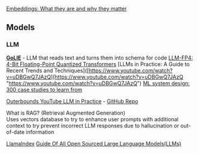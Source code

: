 
[Embeddings: What they are and why they matter](https://simonwillison.net/2023/Oct/23/embeddings/)


## Models

### LLM

**[GoLIE](https://huggingface.co/HiTZ/GoLLIE-34B)** - LLM that reads text and turns them into schema for code 
[LLM-FP4: 4-Bit Floating-Point Quantized Transformers](https://arxiv.org/abs/2310.16836v1)
[LLMs in Practice: A Guide to Recent Trends and Techniques]([https://www.youtube.com/watch?v=uDBGwQ7JAzQ](https://www.youtube.com/watch?v=uDBGwQ7JAzQ "https://www.youtube.com/watch?v=uDBGwQ7JAzQ")
[ML system design: 300 case studies to learn from](https://www.evidentlyai.com/ml-system-design?utm_source=tldrai)



[Outerbounds YouTube LLM in Practice](https://www.youtube.com/watch?v=uDBGwQ7JAzQ) - [GitHub Repo](https://github.com/outerbounds/generative-ai-summit-austin-2023)

What is RAG?
(Retrieval Augmented Generation)  
Uses vectors database to try to enhance user prompts with additional context to try prevent incorrect LLM responses due to hallucination or out-of-date information

[LlamaIndex](https://gpt-index.readthedocs.io/en/latest/index.html)
[Guide Of All Open Sourced Large Language Models(LLMs)](https://luv-bansal.medium.com/list-of-all-open-sourced-large-language-models-llms-a9e3927e8da8)



